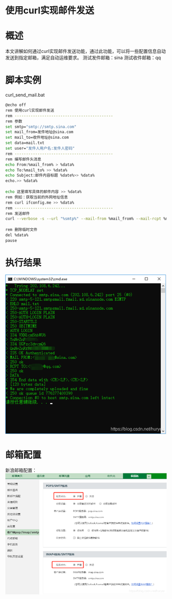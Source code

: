 # 使用curl实现邮件发送

# 概述

本文讲解如何通过curl实现邮件发送功能，通过此功能，可以将一些配置信息自动发送到指定邮箱，满足自动运维要求。
测试发件邮箱：sina
测试收件邮箱：qq

# 脚本实例

curl_send_mail.bat



```bash
@echo off
rem 使用curl实现邮件发送
rem -------------------------------------------
rem 参数
set smtp="smtp://smtp.sina.com"
set mail_from=发件地址@sina.com
set mail_to=收件地址@sina.com
set data=mail.txt
set user="发件人用户名:发件人密码"
rem -------------------------------------------
rem 编写邮件头消息
echo From:%mail_from% > %data%
echo To:%mail_to% >> %data%
echo Subject:邮件内容标题 %date%>> %data%
echo.>> %data%

echo 这里填写具体的邮件内容 >> %data%
rem 例如：获取当前的外网地址信息
rem curl ifconfig.me >> %data%
rem -------------------------------------------
rem 发送邮件
curl --verbose -s --url "%smtp%" --mail-from %mail_from% --mail-rcpt %mail_to% --upload-file %data% --user %user%

rem 删除临时文件
del %data%
pause

```

# 执行结果

![image-20220810164720943](使用curl实现邮件发送.assets/image-20220810164720943.png)

# 邮箱配置

新浪邮箱配置：
![image-20220810164713378](使用curl实现邮件发送.assets/image-20220810164713378.png)
